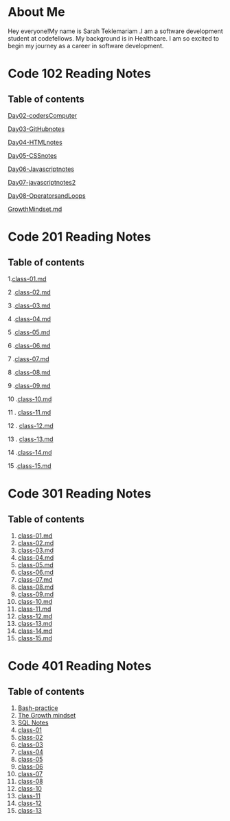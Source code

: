 
# About Me

Hey everyone!My name is Sarah Teklemariam .I am a software development student at codefellows. My background is in Healthcare. I am so excited to begin my journey as a career in software development.

# Code 102 Reading Notes

## Table of contents

<!-- [Day02-codersComputer](https://sarahtek.github.io/reading-notes/codersComputer) -->
[Day02-codersComputer](code-102/Day02-codersComputer.md)

[Day03-GitHubnotes](code-102/Day03-GitHubnotes)

[Day04-HTMLnotes](code-102/Day04-HTMLnotes.md)

[Day05-CSSnotes](code-102/Day05-CSSnotes.md)

[Day06-Javascriptnotes](code-102/Day05-JavascriptNotes.md)

[Day07-javascriptnotes2](code-102/Day07-javascript.md)

[Day08-OperatorsandLoops](code-102/Day08-OperatorsandLoops.md)

[GrowthMindset.md](code-102/GrowthMindset.md)

# Code 201 Reading Notes

## Table of contents

1.[class-01.md](code-201/class-01.md)

2 .[class-02.md](code-201/class-02.md)

3 .[class-03.md](code-201/class-03.md)

4 .[class-04.md](code-201/class-04.md)

5 .[class-05.md](code-201/class-05.md)

6 .[class-06.md](code-201/class-06.md)

7 .[class-07.md](code-201/class-07.md)

8 .[class-08.md](code-201/class-08.md)

9 .[class-09.md](code-201/class-09.md)

10 .[class-10.md](code-201/class-10.md)

11 . [class-11.md](code-201/class-11.md)

12 . [class-12.md](code-201/class-12.md)

13 . [class-13.md](code-201/class-13.md)

14 .[class-14.md](code-201/class-14.md)

15 .[class-15.md](code-201/class-15.md)

# Code 301 Reading Notes

## Table of contents

1. [class-01.md](code-301/class-01.md)
2. [class-02.md](code-301/class-02.md)
3. [class-03.md](code-301/class-03.md)
4. [class-04.md](code-301/class-04.md)
5. [class-05.md](code-301/class-05.md)
6. [class-06.md](code-301/class-06.md)
7. [class-07.md](code-301/class-07.md)
8. [class-08.md](code-301/class-08.md)
9. [class-09.md](code-301/class-09.md)
10. [class-10.md](code-301/class-10.md)
11. [class-11.md](code-301/class-11.md)
12. [class-12.md](code-301/class-12.md)
13. [class-13.md](code-301/class-13.md)
14. [class-14.md](code-301/class-14.md)
15. [class-15.md](code-301/class-15.md)

# Code 401 Reading Notes

## Table of contents

1. [Bash-practice](code-401/401-prework/Bash-Practice.md)
2. [The Growth mindset](code-401/401-prework/The-Growth-Mindset.md)
3. [SQL Notes](code-401/401-prework/SQL-exercise)
4. [class-01](code-401/class-01.md)
5. [class-02](code-401/class-02.md)
6. [class-03](code-401/class-03.md)
7. [class-04](code-401/class-04.md)
8. [class-05](code-401/class-05.md)
9. [class-06](code-401/class-06.md)
10. [class-07](code-401/class-07.md)
11. [class-08](code-401/class-08.md)
12. [class-10](code-401/class-10.md)
13. [class-11](code-401/class-11.md)
14. [class-12](code-401/class-12.md)
15. [class-13](code-401/class-13.md)
